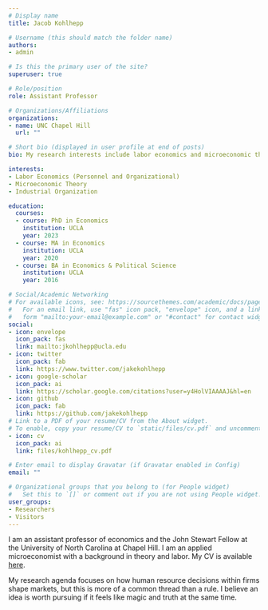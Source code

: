 ```yaml
---
# Display name
title: Jacob Kohlhepp

# Username (this should match the folder name)
authors:
- admin

# Is this the primary user of the site?
superuser: true

# Role/position
role: Assistant Professor

# Organizations/Affiliations
organizations:
- name: UNC Chapel Hill
  url: ""

# Short bio (displayed in user profile at end of posts)
bio: My research interests include labor economics and microeconomic theory.

interests:
- Labor Economics (Personnel and Organizational)
- Microeconomic Theory
- Industrial Organization

education:
  courses:
  - course: PhD in Economics
    institution: UCLA
    year: 2023
  - course: MA in Economics
    institution: UCLA
    year: 2020
  - course: BA in Economics & Political Science
    institution: UCLA
    year: 2016

# Social/Academic Networking
# For available icons, see: https://sourcethemes.com/academic/docs/page-builder/#icons
#   For an email link, use "fas" icon pack, "envelope" icon, and a link in the
#   form "mailto:your-email@example.com" or "#contact" for contact widget.
social:
- icon: envelope
  icon_pack: fas
  link: mailto:jkohlhepp@ucla.edu
- icon: twitter
  icon_pack: fab
  link: https://www.twitter.com/jakekohlhepp
- icon: google-scholar
  icon_pack: ai
  link: https://scholar.google.com/citations?user=y4HolVIAAAAJ&hl=en
- icon: github
  icon_pack: fab
  link: https://github.com/jakekohlhepp
# Link to a PDF of your resume/CV from the About widget.
# To enable, copy your resume/CV to `static/files/cv.pdf` and uncomment the lines below.
- icon: cv
  icon_pack: ai
  link: files/kohlhepp_cv.pdf

# Enter email to display Gravatar (if Gravatar enabled in Config)
email: ""

# Organizational groups that you belong to (for People widget)
#   Set this to `[]` or comment out if you are not using People widget.
user_groups:
- Researchers
- Visitors
---
```


I am an assistant professor of economics and the John Stewart Fellow at the University of North Carolina at Chapel Hill. I am an applied microeconomist with a background in theory and labor. My CV is available [here](files/kohlhepp_cv.pdf). 

My research agenda focuses on how human resource decisions within firms shape markets, but this is more of a common thread than a rule. I believe an idea is worth pursuing if it feels like magic and truth at the same time.




